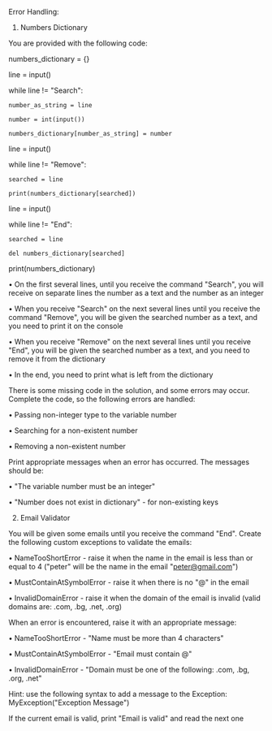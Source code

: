 Error Handling:

1. Numbers Dictionary


You are provided with the following code:



numbers_dictionary = {}


line = input()


while line != "Search":


	number_as_string = line

	number = int(input())

 	numbers_dictionary[number_as_string] = number


line = input()

while line != "Remove":

	searched = line

	print(numbers_dictionary[searched])


line = input()


while line != "End":

	searched = line

	del numbers_dictionary[searched]


print(numbers_dictionary)




• On the first several lines, until you receive the command "Search", you will receive on separate lines the
number as a text and the number as an integer

• When you receive "Search" on the next several lines until you receive the command "Remove", you will
be given the searched number as a text, and you need to print it on the console

• When you receive "Remove" on the next several lines until you receive "End", you will be given the
searched number as a text, and you need to remove it from the dictionary

• In the end, you need to print what is left from the dictionary

There is some missing code in the solution, and some errors may occur. Complete the code, so the following errors
are handled:


• Passing non-integer type to the variable number

• Searching for a non-existent number

• Removing a non-existent number


Print appropriate messages when an error has occurred. The messages should be:

• "The variable number must be an integer"

• "Number does not exist in dictionary" - for non-existing keys




2. Email Validator


You will be given some emails until you receive the command "End". Create the following custom exceptions to
validate the emails:

• NameTooShortError - raise it when the name in the email is less than or equal to 4 ("peter" will be the
name in the email "peter@gmail.com")

• MustContainAtSymbolError - raise it when there is no "@" in the email

• InvalidDomainError - raise it when the domain of the email is invalid (valid domains are: .com, .bg,
.net, .org)


When an error is encountered, raise it with an appropriate message:

• NameTooShortError - "Name must be more than 4 characters"

• MustContainAtSymbolError - "Email must contain @"

• InvalidDomainError - "Domain must be one of the following: .com, .bg, .org,
.net"


Hint: use the following syntax to add a message to the Exception: MyException("Exception Message")

If the current email is valid, print "Email is valid" and read the next one